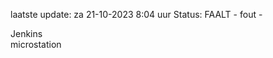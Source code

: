 laatste update: 
za 21-10-2023  8:04   uur 
Status: FAALT - fout - 
<div class="service R">Jenkins</div><div class="service Y">microstation</div>